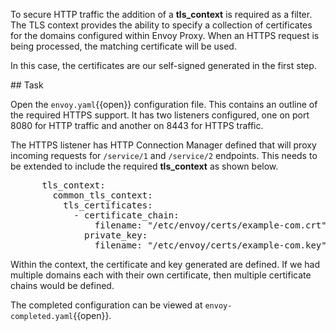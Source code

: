 To secure HTTP traffic the addition of a **tls_context** is required as a filter. The TLS context provides the ability to specify a collection of certificates for the domains configured within Envoy Proxy. When an HTTPS request is being processed, the matching certificate will be used.

In this case, the certificates are our self-signed generated in the first step. 

## Task

Open the `envoy.yaml`{{open}} configuration file. This contains an outline of the required HTTPS support. It has two listeners configured, one on port 8080 for HTTP traffic and another on 8443 for HTTPS traffic.

The HTTPS listener has HTTP Connection Manager defined that will proxy incoming requests for `/service/1` and `/service/2` endpoints. This needs to be extended to include the required **tls_context** as shown below.

<pre class="file" data-filename="envoy.yaml" data-target="insert" data-marker="# TODO: TLS Context">
      tls_context:
        common_tls_context:
          tls_certificates:
            - certificate_chain:
                filename: "/etc/envoy/certs/example-com.crt"
              private_key:
                filename: "/etc/envoy/certs/example-com.key"
</pre>

Within the context, the certificate and key generated are defined. If we had multiple domains each with their own certificate, then multiple certificate chains would be defined.

The completed configuration can be viewed at `envoy-completed.yaml`{{open}}.